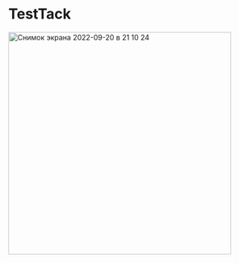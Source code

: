 # TestTack

<img width="441" alt="Снимок экрана 2022-09-20 в 21 10 24" src="https://user-images.githubusercontent.com/103373439/191333489-211596a9-7278-47fd-86e4-d012efce72c4.png">

